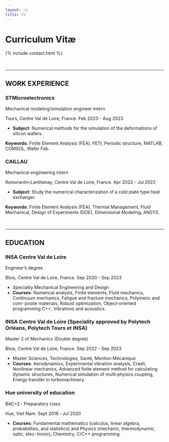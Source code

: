 ```yaml
---
layout: cv
title: CV
---
```


# Curriculum Vitæ

{% include contact.html %}

&nbsp;

***

## WORK EXPERIENCE

### **STMicroelectronics**

Mechanical modeling/simulation engineer intern

Tours, Centre Val de Loire, France. Feb 2023 - Aug 2023

* **Subject**: Numerical methods for the simulation of the deformations of silicon wafers.

**Keywords**: Finite Element Analysis (FEA), FETI, Periodic structure, MATLAB, COMSOL, Wafer Fab.

### **CAILLAU**

Mechanical engineering intern

Romorantin‑Lanthenay, Centre Val de Loire, France. Apr 2022 - Jul 2022

* **Subject**: Study the numerical characterization of a cold plate type heat exchanger.

**Keywords**: Finite Element Analysis (FEA), Thermal Management, Fluid Mechanical, Design of Experiments (DOE), Dimensional Modeling, ANSYS.

&nbsp;

***

## EDUCATION

### **INSA Centre Val de Loire**

Engineer’s degree

Blois, Centre Val de Loire, France. Sep 2020 - Sep 2023

* Speciality Mechanical Engineering and Design
* **Courses**: Numerical analysis, Finite elements, Fluid mechanics, Continuum mechanics, Fatigue and fracture mechanics, Polymeric and com‑
posite materials, Robust optimization, Object‑oriented programming C++, Vibrations and acoustics.

### **INSA Centre Val de Loire (Speciality approved by Polytech Orléans, Polytech Tours et INSA)**

Master 2 of Mechanics (Double degree)

Blois, Centre Val de Loire, France. Sep 2022 - Sep 2023

* Master Sciences, Technologies, Santé, Mention Mécanique
* **Courses**: Aerodynamics, Experimental vibration analysis, Crash, Nonlinear mechanics, Advanced finite element method for calculating dynamic
structures, Numerical simulation of multi‑physics coupling, Energy transfer in turbomachinery.

### **Hue university of education**

BAC+2 ‑ Preparatory class

Hue, Viet Nam. Sept 2018 ‑ Jul 2020

* **Courses**: Fundamental mathematics (calculus, linear algebra, probabilities, and statistics) and Physics (mechanic, thermodynamic, optic, elec‑
tronic), Chemistry, C/C++ programming.
